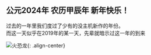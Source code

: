 ## 公元2024年 农历甲辰年 新年快乐！
过去的一年里我们度过了少有的没主机新作的年份。\
而这一天似乎在2019年的某一天，先辈就暗示过这一年的到来

![火恐龙](https://gallery.pokeamice.com/pokepic/151_card_cn/151001.png){: .align-center}